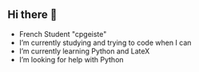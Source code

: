 ## Hi there 👋
-  French Student "cpgeiste"
-  I’m currently studying and trying to code when I can 
-  I’m currently learning Python and LateX
-  I’m looking for help with Python
<!--
**Th0map/Th0map** is a ✨ _special_ ✨ repository because its `README.md` (this file) appears on your GitHub profile.

Here are some ideas to get you started:

- French Student "cpgeiste"
- 🔭 I’m currently studying and trying to code when I can 
- 🌱 I’m currently learning Python and LateX
- 🤔 I’m looking for help with Python

-->
